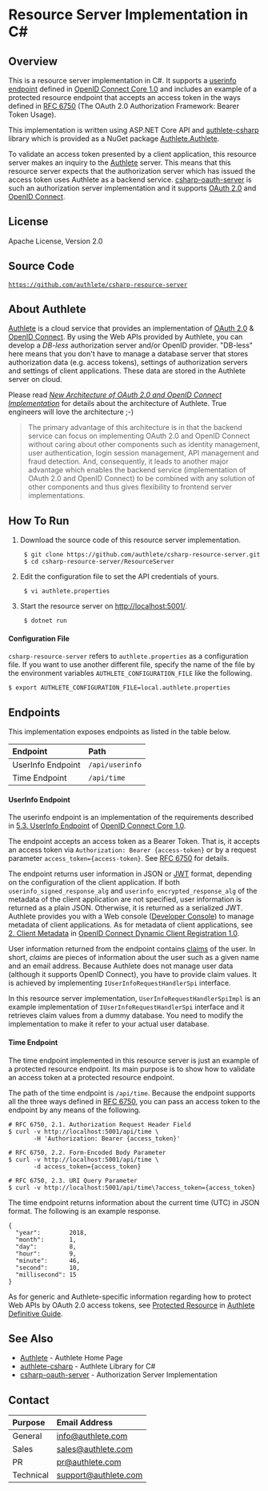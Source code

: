 Resource Server Implementation in C#
====================================

Overview
--------

This is a resource server implementation in C#. It supports a
[userinfo endpoint][1] defined in [OpenID Connect Core 1.0][2]
and includes an example of a protected resource endpoint that
accepts an access token in the ways defined in [RFC 6750][3]
(The OAuth 2.0 Authorization Framework: Bearer Token Usage).

This implementation is written using ASP.NET Core API and
[authlete-csharp][4] library which is provided as a NuGet
package [Authlete.Authlete][5].

To validate an access token presented by a client application,
this resource server makes an inquiry to the [Authlete][6] server.
This means that this resource server expects that the authorization
server which has issued the access token uses Authlete as a backend
service. [csharp-oauth-server][7] is such an authorization server
implementation and it supports [OAuth 2.0][8] and [OpenID Connect][9].


License
-------

  Apache License, Version 2.0


Source Code
-----------

  <code>https://github.com/authlete/csharp-resource-server</code>


About Authlete
--------------

[Authlete][6] is a cloud service that provides an implementation
of [OAuth 2.0][8] & [OpenID Connect][9]. By using the Web APIs
provided by Authlete, you can develop a _DB-less_ authorization
server and/or OpenID provider. "DB-less" here means that you
don't have to manage a database server that stores authorization
data (e.g. access tokens), settings of authorization servers and
settings of client applications. These data are stored in the
Authlete server on cloud.

Please read
*[New Architecture of OAuth 2.0 and OpenID Connect Implementation][10]*
for details about the architecture of Authlete. True engineers
will love the architecture ;-)

> The primary advantage of this architecture is in that the
> backend service can focus on implementing OAuth 2.0 and OpenID
> Connect without caring about other components such as identity
> management, user authentication, login session management, API
> management and fraud detection. And, consequently, it leads to
> another major advantage which enables the backend service
> (implementation of OAuth 2.0 and OpenID Connect) to be combined
> with any solution of other components and thus gives flexibility
> to frontend server implementations.


How To Run
----------

1. Download the source code of this resource server implementation.

        $ git clone https://github.com/authlete/csharp-resource-server.git
        $ cd csharp-resource-server/ResourceServer

2. Edit the configuration file to set the API credentials of yours.

        $ vi authlete.properties

3. Start the resource server on [http://localhost:5001/][11].

        $ dotnet run


#### Configuration File

`csharp-resource-server` refers to `authlete.properties` as a
configuration file. If you want to use another different file,
specify the name of the file by the environment variables
`AUTHLETE_CONFIGURATION_FILE` like the following.

    $ export AUTHLETE_CONFIGURATION_FILE=local.authlete.properties


Endpoints
---------

This implementation exposes endpoints as listed in the table below.

| Endpoint          | Path            |
|:------------------|:----------------|
| UserInfo Endpoint | `/api/userinfo` |
| Time Endpoint     | `/api/time`     |


#### UserInfo Endpoint

The userinfo endpoint is an implementation of the requirements
described in [5.3. UserInfo Endpoint][1] of [OpenID Connect
Core 1.0][2].

The endpoint accepts an access token as a Bearer Token. That is,
it accepts an access token via `Authorization: Bearer {access-token}`
or by a request parameter `access_token={access-token}`. See
[RFC 6750][3] for details.

The endpoint returns user information in JSON or [JWT][12] format,
depending on the configuration of the client application. If both
`userinfo_signed_response_alg` and `userinfo_encrypted_response_alg`
of the metadata of the client application are not specified, user
information is returned as a plain JSON. Otherwise, it is returned
as a serialized JWT. Authlete provides you with a Web console
([Developer Console][13]) to manage metadata of client applications.
As for metadata of client applications, see [2. Client Metadata][14]
in [OpenID Connect Dynamic Client Registration 1.0][15].

User information returned from the endpoint contains [claims][16]
of the user. In short, _claims_ are pieces of information about
the user such as a given name and an email address. Because Authlete
does not manage user data (although it supports OpenID Connect),
you have to provide claim values. It is achieved by implementing
`IUserInfoRequestHandlerSpi` interface.

In this resource server implementation, `UserInfoRequestHandlerSpiImpl`
is an example implementation of `IUserInfoRequestHandlerSpi` interface
and it retrieves claim values from a dummy database. You need to modify
the implementation to make it refer to your actual user database.


#### Time Endpoint

The time endpoint implemented in this resource server is just an
example of a protected resource endpoint. Its main purpose is to
show how to validate an access token at a protected resource
endpoint.

The path of the time endpoint is `/api/time`. Because the endpoint
supports all the three ways defined in [RFC 6750][3], you can pass
an access token to the endpoint by any means of the following.

```
# RFC 6750, 2.1. Authorization Request Header Field
$ curl -v http://localhost:5001/api/time \
       -H 'Authorization: Bearer {access_token}'
```

```
# RFC 6750, 2.2. Form-Encoded Body Parameter
$ curl -v http://localhost:5001/api/time \
       -d access_token={access_token}
```

```
# RFC 6750, 2.3. URI Query Parameter
$ curl -v http://localhost:5001/api/time\?access_token={access_token}
```

The time endpoint returns information about the current time (UTC)
in JSON format. The following is an example response.

```
{
  "year":        2018,
  "month":       1,
  "day":         8,
  "hour":        9,
  "minute":      46,
  "second":      10,
  "millisecond": 15
}
```

As for generic and Authlete-specific information regarding how to
protect Web APIs by OAuth 2.0 access tokens, see [Protected Resource][17]
in [Authlete Definitive Guide][18].


See Also
--------

- [Authlete][6] - Authlete Home Page
- [authlete-csharp][4] - Authlete Library for C#
- [csharp-oauth-server][7] - Authorization Server Implementation


Contact
-------

| Purpose   | Email Address        |
|:----------|:---------------------|
| General   | info@authlete.com    |
| Sales     | sales@authlete.com   |
| PR        | pr@authlete.com      |
| Technical | support@authlete.com |


[1]: https://openid.net/specs/openid-connect-core-1_0.html#UserInfo
[2]: https://openid.net/specs/openid-connect-core-1_0.html
[3]: https://tools.ietf.org/html/rfc6750
[4]: https://github.com/authlete/authlete-csharp
[5]: https://www.nuget.org/packages/Authlete.Authlete
[6]: https://www.authlete.com/
[7]: https://github.com/authlete/csharp-oauth-server
[8]: https://tools.ietf.org/html/rfc6749
[9]: https://openid.net/connect/
[10]: https://medium.com/@darutk/new-architecture-of-oauth-2-0-and-openid-connect-implementation-18f408f9338d
[11]: http://localhost:5001/
[12]: https://tools.ietf.org/html/rfc7519
[13]: https://www.authlete.com/documents/cd_console
[14]: https://openid.net/specs/openid-connect-registration-1_0.html#ClientMetadata
[15]: https://openid.net/specs/openid-connect-registration-1_0.html
[16]: https://openid.net/specs/openid-connect-core-1_0.html#Claims
[17]: https://www.authlete.com/documents/definitive_guide/protected_resource
[18]: https://www.authlete.com/documents/definitive_guide
